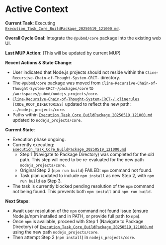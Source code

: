 # Active Context

**Current Task**: Executing [`Execution_Task_Core_BuildPackage_20250519_121000.md`](cline_docs/tasks/Execution_Task_Core_BuildPackage_20250519_121000.md:1).

**Overall Cycle Goal**: Integrate the `@pubmd/core` package into the existing web UI.

**Last MUP Action**: (This will be updated by current MUP)

**Recent Actions & State Change**:
- User indicated that Node.js projects should not reside within the `Cline-Recursive-Chain-of-Thought-System-CRCT-` directory.
- The `@pubmd/core` package was moved from `Cline-Recursive-Chain-of-Thought-System-CRCT-/packages/core` to `/workspaces/pubmd/nodejs_projects/core`.
- [`Cline-Recursive-Chain-of-Thought-System-CRCT-/.clinerules`](Cline-Recursive-Chain-of-Thought-System-CRCT-/.clinerules:1) `[CODE_ROOT_DIRECTORIES]` updated to reflect the new path: `../nodejs_projects/core`.
- Paths within [`Execution_Task_Core_BuildPackage_20250519_121000.md`](cline_docs/tasks/Execution_Task_Core_BuildPackage_20250519_121000.md:1) updated to `nodejs_projects/core`.

**Current State**:
- Execution phase ongoing.
- Currently executing: [`Execution_Task_Core_BuildPackage_20250519_121000.md`](cline_docs/tasks/Execution_Task_Core_BuildPackage_20250519_121000.md:1)
  - Step 1 (Navigate to Package Directory) was completed for the *old* path. This step will need to be re-evaluated for the new path `nodejs_projects/core`.
  - Original Step 2 (`npm run build`) FAILED: `npm` command not found.
  - Task plan updated to include `npm install` as new Step 2, with `npm run build` as Step 3.
- The task is currently blocked pending resolution of the `npm` command not being found. This prevents both `npm install` and `npm run build`.

**Next Steps**:
- Await user resolution of the `npm` command not found issue (ensure Node.js/npm installed and in PATH, or provide full path to `npm`).
- Once `npm` is available, proceed with Step 1 (Navigate to Package Directory) of [`Execution_Task_Core_BuildPackage_20250519_121000.md`](cline_docs/tasks/Execution_Task_Core_BuildPackage_20250519_121000.md:1) using the new path `nodejs_projects/core`.
- Then attempt Step 2 (`npm install`) in `nodejs_projects/core`.